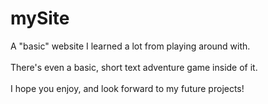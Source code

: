 # mySite
A "basic" website I learned a lot from playing around with. <br><br>There's even a basic, short text adventure game inside of it. <br><br>I hope you enjoy, and look forward to my future projects!
